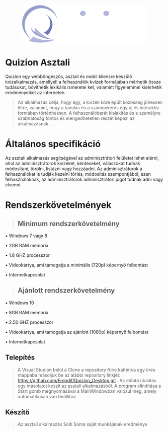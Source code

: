 
<p align="center"><img src="Projekt/Images/quizion_logo.png" width="400"></p>

# Quizion Asztali


Quizion egy webböngészős, asztali és mobil kliensre készülő kvízalkalmazás, amellyel!
a felhasználók kvízek formájában mérhetik össze tudásukat, bővíthetik lexikális ismeretei
ket, valamint figyelemmel kísérhetik eredményeiket az interneten.

>Az alkalmazás célja, hogy egy, a kvízek köré épült közösség jöhessen létre, valamint, hogy a tanulás és a számonkérés egy új és interaktív formában történhessen. A felhasználóbarát kialakítás és a személyre szabhatóság fontos és elengedhetetlen részét képezi az alkalmazásnak.

# Általános specifikáció
Az asztali alkalmazás segítségével az adminisztrátori felületet lehet elérni, ahol az adminisztrátorok kvízeket, kérdéseket, válaszokat tudnak módosítani, törölni, listázni vagy hozzáadni. Az adminisztrátorok a felhasználókat is tudják kezelni törlés, módosítás szempontjából, ezen felhasználóknak, az adminisztrátorok adminisztrátori jogot tudnak adni vagy elvenni.


# Rendszerkövetelmények


>## Minimum rendszerkövetelmény
•	Windows 7 vagy 8

•	2GB RAM memória

•	1.8 GHZ processzor

•	Videokártya, ami támogatja a minimális (720p) képernyő felbontást

•	Internetkapcsolat

>
>## Ajánlott rendszerkövetelmény
•	Windows 10

•	8GB RAM memória

•	2.50 GHZ processzor

•	Videokártya, ami támogatja az ajánlott (1080p) képernyő felbontást

•	Internetkapcsolat


## Telepítés

>A Visual Studion belül a Clone a repository fülre kattintva egy üres mappába másoljuk be az alábbi repository linkjét: https://github.com/Erdodif/Quizion_Desktop.git . Az előbbi utasítás egy másolatot készít az asztali alkalmazásból. A program elindítása a Start gomb megnyomásával a MainWindowban valósul meg, amely automatikusan van beállítva.

## Készítő
> Az asztali alkalmazás Solti Soma saját munkájának eredménye
